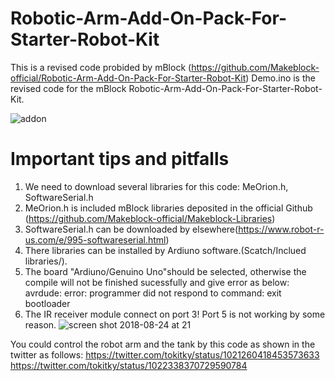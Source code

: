 # Robotic-Arm-Add-On-Pack-For-Starter-Robot-Kit
This is a revised code probided by mBlock (https://github.com/Makeblock-official/Robotic-Arm-Add-On-Pack-For-Starter-Robot-Kit)
Demo.ino is the revised code for the mBlock Robotic-Arm-Add-On-Pack-For-Starter-Robot-Kit.

![addon](https://user-images.githubusercontent.com/17135389/44613576-47ded200-a7e3-11e8-9bcb-e0652296236b.png)

# Important tips and pitfalls

1. We need to download several libraries for this code: MeOrion.h, SoftwareSerial.h
2. MeOrion.h is included mBlock libraries deposited in the official Github (https://github.com/Makeblock-official/Makeblock-Libraries)
3. SoftwareSerial.h can be downloaded by elsewhere(https://www.robot-r-us.com/e/995-softwareserial.html)
4. There libraries can be installed by Ardiuno software.(Scatch/Inclued libraries/).
5. The board "Ardiuno/Genuino Uno"should be selected, otherwise the compile will not be finished sucessfully and give error as below:
    avrdude: error: programmer did not respond to command: exit bootloader
6. The IR receiver module connect on port 3! Port 5 is not working by some reason.
![screen shot 2018-08-24 at 21](https://user-images.githubusercontent.com/17135389/44613579-4e6d4980-a7e3-11e8-9d14-c8b751766185.png)

You could control the robot arm and the tank by this code as shown in the twitter as follows:
https://twitter.com/tokitky/status/1021260418453573633
https://twitter.com/tokitky/status/1022338370729590784

